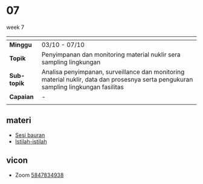 # 07
week 7

<span> | <span>
:- | :-
**Minggu** | 03/10 - 07/10
**Topik** | Penyimpanan dan monitoring material nuklir sera sampling lingkungan
**Sub-topik** | Analisa penyimpanan, surveillance dan monitoring material nuklir, data dan prosesnya serta pengukuran sampling lingkungan fasilitas
**Capaian** | -
||


## materi
+ [Sesi bauran](text/hybrid-week-7-tue.md)
+ [Istilah-istilah](text/terms.md)


## vicon
+ Zoom [5847834938](https://itb-ac-id.zoom.us/j/5847834938?pwd=Z2twMXJsc05UbWdtSWNHTys3TmhBQT09)